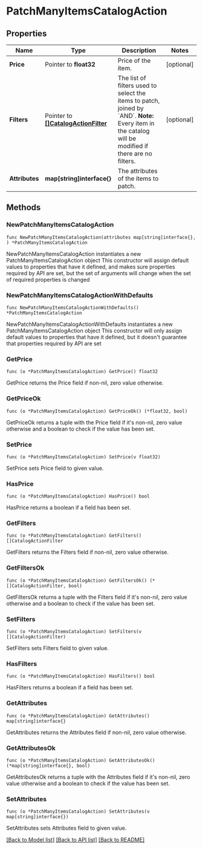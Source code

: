 # PatchManyItemsCatalogAction

## Properties

Name | Type | Description | Notes
------------ | ------------- | ------------- | -------------
**Price** | Pointer to **float32** | Price of the item. | [optional] 
**Filters** | Pointer to [**[]CatalogActionFilter**](CatalogActionFilter.md) | The list of filters used to select the items to patch, joined by &#x60;AND&#x60;.  **Note:** Every item in the catalog will be modified if there are no filters.  | [optional] 
**Attributes** | **map[string]interface{}** | The attributes of the items to patch. | 

## Methods

### NewPatchManyItemsCatalogAction

`func NewPatchManyItemsCatalogAction(attributes map[string]interface{}, ) *PatchManyItemsCatalogAction`

NewPatchManyItemsCatalogAction instantiates a new PatchManyItemsCatalogAction object
This constructor will assign default values to properties that have it defined,
and makes sure properties required by API are set, but the set of arguments
will change when the set of required properties is changed

### NewPatchManyItemsCatalogActionWithDefaults

`func NewPatchManyItemsCatalogActionWithDefaults() *PatchManyItemsCatalogAction`

NewPatchManyItemsCatalogActionWithDefaults instantiates a new PatchManyItemsCatalogAction object
This constructor will only assign default values to properties that have it defined,
but it doesn't guarantee that properties required by API are set

### GetPrice

`func (o *PatchManyItemsCatalogAction) GetPrice() float32`

GetPrice returns the Price field if non-nil, zero value otherwise.

### GetPriceOk

`func (o *PatchManyItemsCatalogAction) GetPriceOk() (*float32, bool)`

GetPriceOk returns a tuple with the Price field if it's non-nil, zero value otherwise
and a boolean to check if the value has been set.

### SetPrice

`func (o *PatchManyItemsCatalogAction) SetPrice(v float32)`

SetPrice sets Price field to given value.

### HasPrice

`func (o *PatchManyItemsCatalogAction) HasPrice() bool`

HasPrice returns a boolean if a field has been set.

### GetFilters

`func (o *PatchManyItemsCatalogAction) GetFilters() []CatalogActionFilter`

GetFilters returns the Filters field if non-nil, zero value otherwise.

### GetFiltersOk

`func (o *PatchManyItemsCatalogAction) GetFiltersOk() (*[]CatalogActionFilter, bool)`

GetFiltersOk returns a tuple with the Filters field if it's non-nil, zero value otherwise
and a boolean to check if the value has been set.

### SetFilters

`func (o *PatchManyItemsCatalogAction) SetFilters(v []CatalogActionFilter)`

SetFilters sets Filters field to given value.

### HasFilters

`func (o *PatchManyItemsCatalogAction) HasFilters() bool`

HasFilters returns a boolean if a field has been set.

### GetAttributes

`func (o *PatchManyItemsCatalogAction) GetAttributes() map[string]interface{}`

GetAttributes returns the Attributes field if non-nil, zero value otherwise.

### GetAttributesOk

`func (o *PatchManyItemsCatalogAction) GetAttributesOk() (*map[string]interface{}, bool)`

GetAttributesOk returns a tuple with the Attributes field if it's non-nil, zero value otherwise
and a boolean to check if the value has been set.

### SetAttributes

`func (o *PatchManyItemsCatalogAction) SetAttributes(v map[string]interface{})`

SetAttributes sets Attributes field to given value.



[[Back to Model list]](../README.md#documentation-for-models) [[Back to API list]](../README.md#documentation-for-api-endpoints) [[Back to README]](../README.md)


